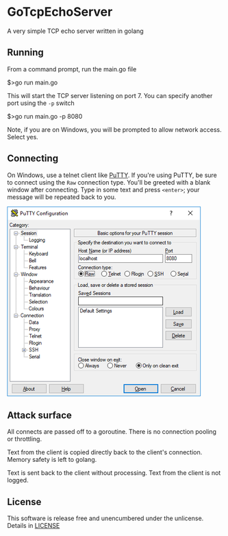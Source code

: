 # GoTcpEchoServer

A very simple TCP echo server written in golang

## Running

From a command prompt, run the main.go file

$>go run main.go

This will start the TCP server listening on port 7. You can specify another port using the `-p` switch

$>go run main.go -p 8080

Note, if you are on Windows, you will be prompted to allow network access. Select yes.

## Connecting

On Windows, use a telnet client like [PuTTY](http://www.putty.org/). If you're using PuTTY, be sure to connect using the `Raw` connection type. You'll be greeted with a blank window after connecting. Type in some text and press `<enter>`; your message will be repeated back to you.

![Connecting with PuTTY](putty.png)

## Attack surface

All connects are passed off to a goroutine. There is no connection pooling or throttling.

Text from the client is copied directly back to the client's connection. Memory safety is left to golang.

Text is sent back to the client without processing. Text from the client is not logged.

## License

This software is release free and unencumbered under the unlicense. Details in [LICENSE](https://github.com/hyrmn/GoTcpEchoServer/blob/master/LICENSE)